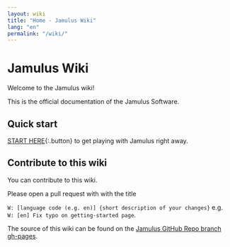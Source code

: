 ```yaml
---
layout: wiki
title: "Home - Jamulus Wiki"
lang: "en"
permalink: "/wiki/"
---
```

# Jamulus Wiki
Welcome to the Jamulus wiki!

This is the official documentation of the Jamulus Software.

## Quick start

[START HERE](Getting-Started){:.button} to get playing with Jamulus right away.

## Contribute to this wiki

You can contribute to this wiki.

Please open a pull request with with the title

`W: [language code (e.g. en)] {short description of your changes}` e.g.\
`W: [en] Fix typo on getting-started page`.

 The source of this wiki can be found on the [Jamulus GitHub Repo branch gh-pages](https://github.com/corrados/jamulus/tree/gh-pages).
